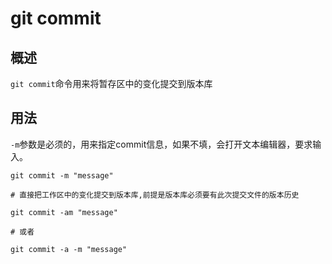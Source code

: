 # git commit
## 概述
`git commit`命令用来将暂存区中的变化提交到版本库
## 用法
`-m`参数是必须的，用来指定commit信息，如果不填，会打开文本编辑器，要求输入。

```
git commit -m "message"
```
```
# 直接把工作区中的变化提交到版本库,前提是版本库必须要有此次提交文件的版本历史

git commit -am "message"

# 或者

git commit -a -m "message"

```